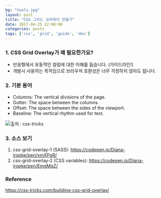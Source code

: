 ```yaml
---
bg: "tools.jpg"
layout: post
title: "CSS 그리드 오버레이 만들기"
date: 2017-04-25 12:00:00
categories: posts
tags: ['css', 'grid', 'guide', 'dev']
---
```


### 1. CSS Grid Overlay가 왜 필요한가요?
- 반응형에서 유동적인 컬럼에 대한 이해를 돕습니다. (가이드라인!)
- 개발시 사용하는 목적임으로 브라우저 호환성은 너무 걱정하지 않아도 됩니다.

### 2. 기본 용어
- Columns: The vertical divisions of the page.
- Gutter: The space between the columns.
- Offset: The space between the sides of the viewport.
- Baseline: The vertical rhythm used for text.

![출처 : css-tricks](https://cdn.css-tricks.com/wp-content/uploads/2017/03/s_7887F2C7EE34D61FF16137826B5D88AC920BD1E146FAAC42AB4B6AB5B2DEAC6D_1488871641697_Terminology2x.png)

### 3. 소스 보기
1. css-grid-overlay-1 (SASS): https://codepen.io/Diana-iropke/pen/vmXPqR/
2. css-grid-overlay-2 (CSS variables): https://codepen.io/Diana-iropke/pen/EmgMqZ/

### Reference
https://css-tricks.com/building-css-grid-overlay/